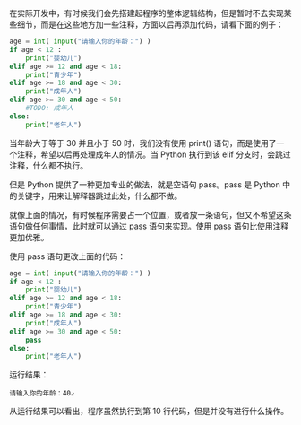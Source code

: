 在实际开发中，有时候我们会先搭建起程序的整体逻辑结构，但是暂时不去实现某些细节，而是在这些地方加一些注释，方面以后再添加代码，请看下面的例子：
```python
age = int( input("请输入你的年龄：") )
if age < 12 :
    print("婴幼儿")
elif age >= 12 and age < 18:
    print("青少年")
elif age >= 18 and age < 30:
    print("成年人")
elif age >= 30 and age < 50:
    #TODO: 成年人
else:
    print("老年人")
```
当年龄大于等于 30 并且小于 50 时，我们没有使用 print() 语句，而是使用了一个注释，希望以后再处理成年人的情况。当 Python 执行到该 elif 分支时，会跳过注释，什么都不执行。

但是 Python 提供了一种更加专业的做法，就是空语句 pass。pass 是 Python 中的关键字，用来让解释器跳过此处，什么都不做。

就像上面的情况，有时候程序需要占一个位置，或者放一条语句，但又不希望这条语句做任何事情，此时就可以通过 pass 语句来实现。使用 pass 语句比使用注释更加优雅。

使用 pass 语句更改上面的代码：
```python
age = int( input("请输入你的年龄：") )
if age < 12 :
    print("婴幼儿")
elif age >= 12 and age < 18:
    print("青少年")
elif age >= 18 and age < 30:
    print("成年人")
elif age >= 30 and age < 50:
    pass
else:
    print("老年人")
```
运行结果：
```consle
请输入你的年龄：40↙
```

从运行结果可以看出，程序虽然执行到第 10 行代码，但是并没有进行什么操作。